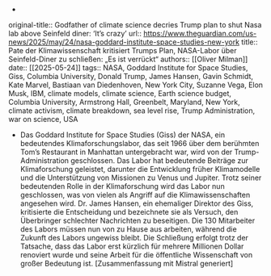 -
original-title:: Godfather of climate science decries Trump plan to shut Nasa lab above Seinfeld diner: ‘It’s crazy’
url:: https://www.theguardian.com/us-news/2025/may/24/nasa-goddard-institute-space-studies-new-york
title:: Pate der Klimawissenschaft kritisiert Trumps Plan, NASA-Labor über Seinfeld-Diner zu schließen: „Es ist verrückt“
authors:: [[Oliver Milman]]
date:: [[2025-05-24]]
tags:: NASA, Goddard Institute for Space Studies, Giss, Columbia University, Donald Trump, James Hansen, Gavin Schmidt, Kate Marvel, Bastiaan van Diedenhoven, New York City, Suzanne Vega, Elon Musk, IBM, climate models, climate science, Earth science budget, Columbia University, Armstrong Hall, Greenbelt, Maryland, New York, climate activism, climate breakdown, sea level rise, Trump Administration, war on science, USA

- Das Goddard Institute for Space Studies (Giss) der NASA, ein bedeutendes Klimaforschungslabor, das seit 1966 über dem berühmten Tom’s Restaurant in Manhattan untergebracht war, wird von der Trump-Administration geschlossen. Das Labor hat bedeutende Beiträge zur Klimaforschung geleistet, darunter die Entwicklung früher Klimamodelle und die Unterstützung von Missionen zu Venus und Jupiter. Trotz seiner bedeutenden Rolle in der Klimaforschung wird das Labor nun geschlossen, was von vielen als Angriff auf die Klimawissenschaften angesehen wird. Dr. James Hansen, ein ehemaliger Direktor des Giss, kritisierte die Entscheidung und bezeichnete sie als Versuch, den Überbringer schlechter Nachrichten zu beseitigen. Die 130 Mitarbeiter des Labors müssen nun von zu Hause aus arbeiten, während die Zukunft des Labors ungewiss bleibt. Die Schließung erfolgt trotz der Tatsache, dass das Labor erst kürzlich für mehrere Millionen Dollar renoviert wurde und seine Arbeit für die öffentliche Wissenschaft von großer Bedeutung ist.
  [Zusammenfassung mit Mistral generiert]